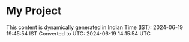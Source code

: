 # My Project

This content is dynamically generated in Indian Time (IST): 2024-06-19 19:45:54 IST
Converted to UTC: 2024-06-19 14:15:54 UTC
